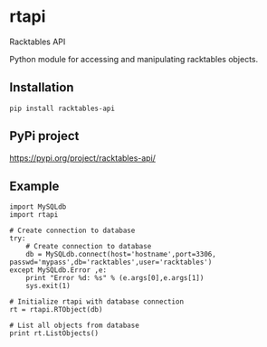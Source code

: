 rtapi
=====

Racktables API

Python module for accessing and manipulating racktables objects.

Installation
----------------
    pip install racktables-api
    
PyPi project
------------
https://pypi.org/project/racktables-api/


Example
-------

    import MySQLdb
    import rtapi

    # Create connection to database
    try:
        # Create connection to database
        db = MySQLdb.connect(host='hostname',port=3306, passwd='mypass',db='racktables',user='racktables')
    except MySQLdb.Error ,e:
        print "Error %d: %s" % (e.args[0],e.args[1])
        sys.exit(1)

    # Initialize rtapi with database connection
    rt = rtapi.RTObject(db)

    # List all objects from database
    print rt.ListObjects()


